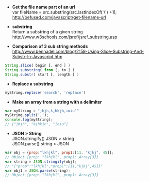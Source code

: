 * **Get the file name part of an url**   
var fileName = src.substring(src.lastIndexOf('/') +1);     
http://befused.com/javascript/get-filename-url


* **substring**      
Return a substring of a given string       
http://www.w3schools.com/jsref/jsref_substring.asp

* **Comparison of 3 sub string methods**   
http://www.bennadel.com/blog/2159-Using-Slice-Substring-And-Substr-In-Javascript.htm   
````js
String.slice( begin [, end ] )
String.substring( from [, to ] )
String.substr( start [, length ] )
````

* **Replace a substring**   
````js
myString.replace('search', 'replace')
````

* **Make an array from a string with a delimiter**   
````js
var myString = "jhjh,kjhkjh,ioiu'"
myString.split(',');
console.log(myString);
// ["jhjh", "kjhkjh", "ioiu"]
````

* **JSON > String**   
JSON.stringify() JSON > string    
JSON.parse() string > JSON 

````js
var obj = {prop:"lkhjkl", prop1:[11, "kjkj", 45]};
// Object {prop: "lkhjkl", prop1: Array[3]}
var string = JSON.stringify(obj);
// "{"prop":"lkhjkl","prop1":[11,"kjkj",45]}"
var obj1 = JSON.parse(string);
// Object {prop: "lkhjkl", prop1: Array[3]}
````
